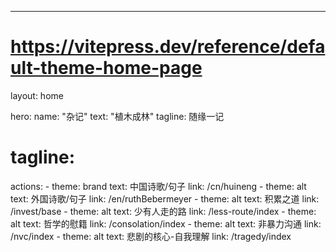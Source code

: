 ---
# https://vitepress.dev/reference/default-theme-home-page
layout: home

hero:
  name: "杂记"
  text: "植木成林"
  tagline: 随缘一记
  # tagline: 
  actions:
    - theme: brand
      text: 中国诗歌/句子
      link: /cn/huineng
    - theme: alt
      text: 外国诗歌/句子
      link: /en/ruthBebermeyer
    - theme: alt
      text: 积累之道
      link: /invest/base
    - theme: alt
      text: 少有人走的路
      link: /less-route/index
    - theme: alt
      text: 哲学的慰籍
      link: /consolation/index
    - theme: alt
      text: 非暴力沟通
      link: /nvc/index
    - theme: alt
      text: 悲剧的核心-自我理解
      link: /tragedy/index


